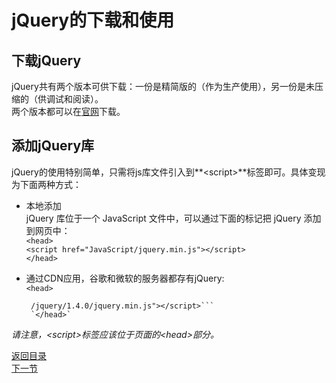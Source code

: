 # jQuery的下载和使用

## 下载jQuery

jQuery共有两个版本可供下载：一份是精简版的（作为生产使用），另一份是未压缩的（供调试和阅读）。  
两个版本都可以在[官网](http://jquery.com/download/)下载。
  
## 添加jQuery库

jQuery的使用特别简单，只需将js库文件引入到**&lt;script>**标签即可。具体变现为下面两种方式：  

- 本地添加  
    jQuery 库位于一个 JavaScript 文件中，可以通过下面的标记把 jQuery 添加到网页中：  
    `<head>`  
    `<script href="JavaScript/jquery.min.js"></script>`  
    `</head>`
    

- 通过CDN应用，谷歌和微软的服务器都存有jQuery:  
    `<head>`  
    ```<script type="text/javascript" src="http://ajax.googleapis.com/ajax/libs
     /jquery/1.4.0/jquery.min.js"></script>```  
     `</head>`  

*请注意，&lt;script>标签应该位于页面的&lt;head>部分。*

[返回目录](../README.md)  
[下一节](../selector/README.md)
